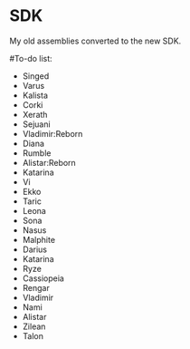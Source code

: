 # SDK
My old assemblies converted to the new SDK.

#To-do list:
- Singed
- Varus
- Kalista 
- Corki
- Xerath
- Sejuani
- Vladimir:Reborn
- Diana 
- Rumble
- Alistar:Reborn
- Katarina
- Vi
- Ekko
- Taric
- Leona
- Sona
- Nasus
- Malphite
- Darius
- Katarina
- Ryze
- Cassiopeia
- Rengar
- Vladimir
- Nami
- Alistar
- Zilean
- Talon
